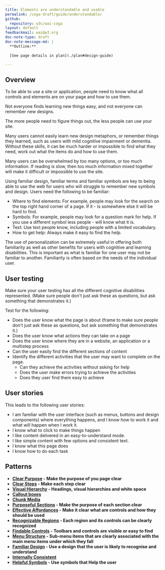 ```yaml
---
title: Elements are understandable and usable
permalink: /coga-draft/guide/understandable/
github:
  repository: w3c/wai-coga
layout: default
feedbackmail: wai@w3.org
doc-note-type: draft
doc-note-message-md: |
  **Outline:**
      
  [See page details in plan](./plan#design-guide)

---
```

## Overview

To be able to use a site or application, people need to know what all controls and elements are on your page and how to use them.

Not everyone finds learning new things easy, and not everyone can remember new designs.

The more people need to figure things out, the less people can use your site.

Many users cannot easily learn new design metaphors, or remember things they learned, such as users with mild cognitive impairment or dementia. Without these skills, it can be much harder or impossible to find what they need, work out what the items do and how to use them.

Many users can be overwhelmed by too many options, or too much information. If reading is slow, then too much information mixed together will make it difficult or impossible to use the site.

Using familiar design, familiar terms and familiar symbols are key to being able to use the web for users who will struggle to remember new symbols and design. Users need the following to be familiar:

- Where to find elements: For example, people may look for the search on the top right hand corner of a page. If it - is somewhere else it will be hard to find.
- Symbols: For example, people may look for a question mark for help. If you use a different symbol less people - will know what it is.
- Text: Use text people know, including people with a limited vocabulary.
- How to get help: Always make it easy to find the help.

The use of personalization can be extremely useful in offering both familiarity as well as other benefits for users with cognitive and learning disabilities. This is important as what is familiar for one user may not be familiar to another. Familiarity is often based on the needs of the individual user.

## User testing

Make sure your user testing has all the different cognitive disabilities represented. (Make sure people don't just ask these as questions, but ask something that demonstrates it.)

Test for the following:

- Does the user know what the page is about (frame to make sure people don't just ask these as questions, but ask something that demonstrates it.)
- Does the user know what actions they can take on a page
- Does the user know where they are in a website, an application or a multistep process
- Can the user easily find the different sections of content
- Identify the different activities that the user may want to complete on the page.
  - Can they achieve the activities without asking for help
  - Does the user make errors trying to achieve the activities
  - Does they user find them easy to achieve

## User stories

This leads to the following user stories:

- I am familiar with the user interface (such as menus, buttons and design components) where everything happens, and I know how to work it and what will happen when I work it.
- I know what to click to make things happen
- I like content delivered in an easy-to-understand mode.
- I like simple content with few options and consistent text.
- I know what this page does
- I know how to do each task

## Patterns

- **[Clear Purpose](./clear-purpose) - Make the purpose of you page clear**
- **[Clear Steps](./clear-steps) - Make each step clear**
- **[Visual Hierarchy](./visual-heirarchy) - Headings, visual hierarchies and white space**
- **[Callout boxes](./callout-boxes)**
- **[Chunk Media](./chunk-media)**
- **[Purposeful Sections](./purposeful-sections) - Make the purpose of each section clear**
- **[Effective Affordances](./effective-affordances) - Make it clear what are controls and how they should be used**
- **[Recognizable Regions](./recognizable-regions) - Each region and its controls can be clearly recognized**
- **[Findable Controls](./findable-controls) - Toolbars and controls are visible or easy to find**
- **[Menu Structure](./menu-structure) - Sub-menu items that are clearly associated with the main menu items under which they fall**
- **[Familiar Design](./familiar-design) - Use a design that the user is likely to recognise and understand**
- **[Internally Consistent](./internally-consitent)**
- **[Helpful Symbols](./helpful-symbols) - Use symbols that Help the user**
